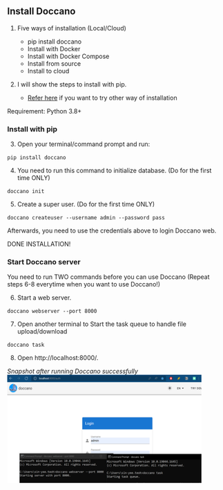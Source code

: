 ## Install Doccano
1. Five ways of installation (Local/Cloud)
    - pip install doccano
    - Install with Docker
    - Install with Docker Compose
    - Install from source
    - Install to cloud

2. I will show the steps to install with pip.
    - [Refer here](https://doccano.github.io/doccano/install-and-upgrade-doccano/) if you want to try other way of installation

Requirement: Python 3.8+

### Install with pip
3. Open your terminal/command prompt and run: 
```
pip install doccano
```
4. You need to run this command to initialize database. (Do for the first time ONLY)
```
doccano init
```
5. Create a super user. (Do for the first time ONLY)
```
doccano createuser --username admin --password pass
```
Afterwards, you need to use the credentials above to login Doccano web.

DONE INSTALLATION!

### Start Doccano server 
You need to run TWO commands before you can use Doccano (Repeat steps 6-8 everytime when you want to use Doccano!)

6. Start a web server.
```
doccano webserver --port 8000
```
7. Open another terminal to Start the task queue to handle file upload/download
```
doccano task
```
8. Open http://localhost:8000/.

_Snapshot after running Doccano successfully_ <br>
<img src="https://github.com/teohsinyee/resume-parsing/blob/main/images/logindoccano.png" width="450" height="250">

